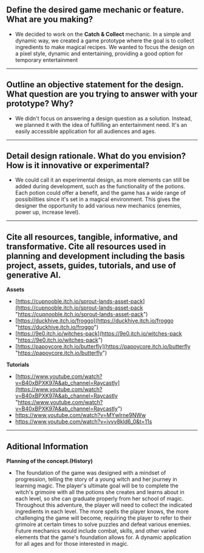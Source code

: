 ﻿   **Define the desired game mechanic or feature**. What are you making?
-
- We decided to work on the **Catch & Collect** mechanic. In a simple and dynamic way, we created a game prototype where the goal is to collect ingredients to make magical recipes. We wanted to focus the design on a pixel style, dynamic and entertaining, providing a good option for temporary entertainment
---
  **Outline an objective statement for the design**. What question are you trying to answer with your prototype? Why?
- 
- We didn't focus on answering a design question as a solution. Instead, we planned it with the idea of fulfilling an entertainment need. It's an easily accessible application for all audiences and ages.
---
  **Detail design rationale**. What do you envision? How is it innovative or experimental?
---
- We could call it an experimental design, as more elements can still be added during development, such as the functionality of the potions. Each potion could offer a benefit, and the game has a wide range of possibilities since it's set in a magical environment. This gives the designer the opportunity to add various new mechanics (enemies, power up, increase level). 
---
 **Cite all resources, tangible, informative, and transformative**. Cite all resources used in planning and development including the basis project, assets, guides, tutorials, and use of generative AI.
---
**Assets**
- [https://cupnooble.itch.io/sprout-lands-asset-pack](https://cupnooble.itch.io/sprout-lands-asset-pack "https://cupnooble.itch.io/sprout-lands-asset-pack")
- [https://duckhive.itch.io/froggo](https://duckhive.itch.io/froggo "https://duckhive.itch.io/froggo")
- [https://9e0.itch.io/witches-pack](https://9e0.itch.io/witches-pack "https://9e0.itch.io/witches-pack")
- [https://papoycore.itch.io/butterfly](https://papoycore.itch.io/butterfly "https://papoycore.itch.io/butterfly")

**Tutorials**
- [https://www.youtube.com/watch?v=B40xBPXK97A&ab_channel=Raycastly](https://www.youtube.com/watch?v=B40xBPXK97A&ab_channel=Raycastly "https://www.youtube.com/watch?v=B40xBPXK97A&ab_channel=Raycastly")
- https://www.youtube.com/watch?v=MYwlrne9NWw
- https://www.youtube.com/watch?v=ivvv8kld6_0&t=11s

---
**Aditional Information**
---
**Planning of the concept.(History)**
 - The foundation of the game was designed with a mindset of progression, telling the story of a young witch and her journey in learning magic. The player's ultimate goal will be to complete the witch's grimoire with all the potions she creates and learns about in each level, so she can graduate properly from her school of magic. Throughout this adventure, the player will need to collect the indicated ingredients in each level. The more spells the player knows, the more challenging the game will become, requiring the player to refer to their grimoire at certain times to solve puzzles and defeat various enemies. Future mechanics would include combat, skills, and other varied elements that the game's foundation allows for. A dynamic application for all ages and for those interested in magic.

